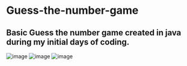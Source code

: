 # Guess-the-number-game
## Basic Guess the number game created in java during my initial days of coding.
![image](https://user-images.githubusercontent.com/85727822/153233697-60198a13-c93b-453e-b9a0-e9e612569106.png)
![image](https://user-images.githubusercontent.com/85727822/153233774-1d36cd30-fb65-4058-ae34-634a1344906c.png)
![image](https://user-images.githubusercontent.com/85727822/153233610-9356e69e-17b7-4a36-85fc-5e73feae9012.png)
